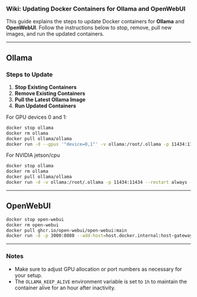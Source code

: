 ### Wiki: Updating Docker Containers for Ollama and OpenWebUI

This guide explains the steps to update Docker containers for **Ollama** and **OpenWebUI**. Follow the instructions below to stop, remove, pull new images, and run the updated containers.

---

## Ollama

### Steps to Update

1. **Stop Existing Containers**
2. **Remove Existing Containers**
3. **Pull the Latest Ollama Image**
4. **Run Updated Containers**
 
For GPU devices 0 and 1:

```bash
docker stop ollama
docker rm ollama
docker pull ollama/ollama
docker run -d --gpus '"device=0,1"' -v ollama:/root/.ollama -p 11434:11434 --restart always --name ollama -e OLLAMA_KEEP_ALIVE=1h ollama/ollama
```

For NVIDIA jetson/cpu

```bash
docker stop ollama
docker rm ollama
docker pull ollama/ollama
docker run -d -v ollama:/root/.ollama -p 11434:11434 --restart always --name ollama -e OLLAMA_KEEP_ALIVE=1h ollama/ollama
```
---

## OpenWebUI

```bash
docker stop open-webui
docker rm open-webui
docker pull ghcr.io/open-webui/open-webui:main
docker run -d -p 3000:8080 --add-host=host.docker.internal:host-gateway -v open-webui:/app/backend/data --name open-webui --restart always ghcr.io/open-webui/open-webui:main
```

---

### Notes
- Make sure to adjust GPU allocation or port numbers as necessary for your setup.
- The `OLLAMA_KEEP_ALIVE` environment variable is set to `1h` to maintain the container alive for an hour after inactivity.
